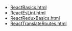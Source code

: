 * [ReactBasics.html](ReactBasics.html)
* [ReactEsLint.html](ReactEsLint.html)
* [ReactReduxBasics.html](ReactReduxBasics.html)
* [ReactTranslateRoutes.html](ReactTranslateRoutes.html)